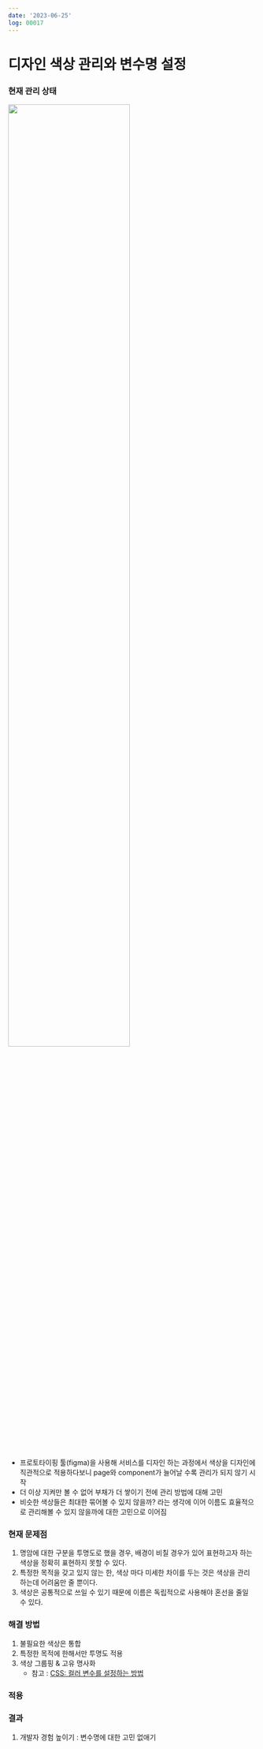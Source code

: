 ```yaml
---
date: '2023-06-25'
log: 00017
---
```


# 디자인 색상 관리와 변수명 설정


### 현재 관리 상태

<img src="https://i.ibb.co/Tm5GnSF/image.png" width="70%" height="70%"/>

- 프로토타이핑 툴(figma)을 사용해 서비스를 디자인 하는 과정에서 색상을 디자인에 직관적으로 적용하다보니 page와 component가 늘어날 수록 관리가 되지 않기 시작
- 더 이상 지켜만 볼 수 없어 부채가 더 쌓이기 전에 관리 방법에 대해 고민
- 비슷한 색상들은 최대한 묶어볼 수 있지 않을까? 라는 생각에 이어 이름도 효율적으로 관리해볼 수 있지 않을까에 대한 고민으로 이어짐


### 현재 문제점

1. 명암에 대한 구분을 투명도로 했을 경우, 배경이 비칠 경우가 있어 표현하고자 하는 색상을 정확히 표현하지 못할 수 있다.
2. 특정한 목적을 갖고 있지 않는 한, 색상 마다 미세한 차이를 두는 것은 색상을 관리하는데 어려움만 줄 뿐이다.
3. 색상은 공통적으로 쓰일 수 있기 때문에 이름은 독립적으로 사용해야 혼선을 줄일 수 있다.


### 해결 방법

1. 불필요한 색상은 통합
2. 특정한 목적에 한해서만 투명도 적용
3. 색상 그룹핑 & 고유 명사화
	- 참고 : [CSS: 컬러 변수를 설정하는 방법](https://ohgyun.com/738)


### 적용


### 결과
1. 개발자 경험 높이기 : 변수명에 대한 고민 없애기
